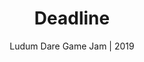 ---
layout: _project
tags:
  - project
  - gameDev

title: Deadline
subtitle: Ludum Dare Game Jam | 2019
endDate: 2019
img:
  src: /images/projects/deadline.jpg
  alt: Screenshot from a pixel-art game. A small blue figure jumps over buildings in front of a purple sky.
  width: 511
  height: 512
viewUrl: https://vamptvo.itch.io/deadline
---